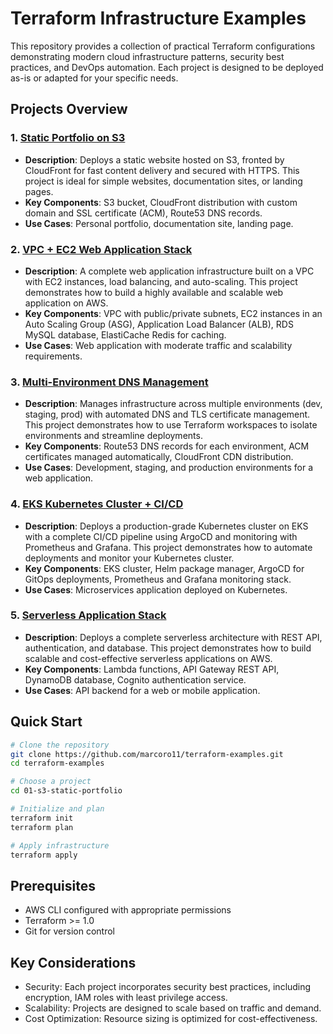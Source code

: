 # Terraform Infrastructure Examples

This repository provides a collection of practical Terraform configurations demonstrating modern cloud infrastructure patterns, security best practices, and DevOps automation.  Each project is designed to be deployed as-is or adapted for your specific needs.

## Projects Overview

### 1. [Static Portfolio on S3](./01-s3-static-portfolio/)
- **Description**:  Deploys a static website hosted on S3, fronted by CloudFront for fast content delivery and secured with HTTPS.  This project is ideal for simple websites, documentation sites, or landing pages.
- **Key Components**: S3 bucket, CloudFront distribution with custom domain and SSL certificate (ACM), Route53 DNS records.
- **Use Cases**: Personal portfolio, documentation site, landing page.

### 2. [VPC + EC2 Web Application Stack](./02-vpc-ec2-webapp/)
- **Description**:  A complete web application infrastructure built on a VPC with EC2 instances, load balancing, and auto-scaling. This project demonstrates how to build a highly available and scalable web application on AWS.
- **Key Components**: VPC with public/private subnets, EC2 instances in an Auto Scaling Group (ASG), Application Load Balancer (ALB), RDS MySQL database, ElastiCache Redis for caching.
- **Use Cases**: Web application with moderate traffic and scalability requirements.

### 3. [Multi-Environment DNS Management](./03-multi-env-dns/)
- **Description**:  Manages infrastructure across multiple environments (dev, staging, prod) with automated DNS and TLS certificate management. This project demonstrates how to use Terraform workspaces to isolate environments and streamline deployments.
- **Key Components**: Route53 DNS records for each environment, ACM certificates managed automatically, CloudFront CDN distribution.
- **Use Cases**:  Development, staging, and production environments for a web application.

### 4. [EKS Kubernetes Cluster + CI/CD](./04-eks-cicd/)
- **Description**:  Deploys a production-grade Kubernetes cluster on EKS with a complete CI/CD pipeline using ArgoCD and monitoring with Prometheus and Grafana. This project demonstrates how to automate deployments and monitor your Kubernetes cluster.
- **Key Components**: EKS cluster, Helm package manager, ArgoCD for GitOps deployments, Prometheus and Grafana monitoring stack.
- **Use Cases**:  Microservices application deployed on Kubernetes.

### 5. [Serverless Application Stack](./05-serverless-app/)
- **Description**:  Deploys a complete serverless architecture with REST API, authentication, and database. This project demonstrates how to build scalable and cost-effective serverless applications on AWS.
- **Key Components**: Lambda functions, API Gateway REST API, DynamoDB database, Cognito authentication service.
- **Use Cases**:  API backend for a web or mobile application.

## Quick Start

```bash
# Clone the repository
git clone https://github.com/marcoro11/terraform-examples.git
cd terraform-examples

# Choose a project
cd 01-s3-static-portfolio

# Initialize and plan
terraform init
terraform plan

# Apply infrastructure
terraform apply
```

## Prerequisites
- AWS CLI configured with appropriate permissions
- Terraform >= 1.0
- Git for version control

## Key Considerations
- Security: Each project incorporates security best practices, including encryption, IAM roles with least privilege access.
- Scalability: Projects are designed to scale based on traffic and demand.
- Cost Optimization: Resource sizing is optimized for cost-effectiveness.
